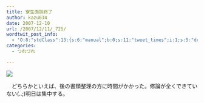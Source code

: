 ```yaml
---
title: 寮生面談終了
author: kazu634
date: 2007-12-10
url: /2007/12/11/_725/
wordtwit_post_info:
  - 'O:8:"stdClass":13:{s:6:"manual";b:0;s:11:"tweet_times";i:1;s:5:"delay";i:0;s:7:"enabled";i:1;s:10:"separation";s:2:"60";s:7:"version";s:3:"3.7";s:14:"tweet_template";b:0;s:6:"status";i:2;s:6:"result";a:0:{}s:13:"tweet_counter";i:2;s:13:"tweet_log_ids";a:1:{i:0;i:3435;}s:9:"hash_tags";a:0:{}s:8:"accounts";a:1:{i:0;s:7:"kazu634";}}'
categories:
  - つれづれ

---
```

<div class="section">
<p>
<center>
</center>
</p>
  
<p>
<a href="http://flickr.com/photos/murn/358597985/" onclick="__gaTracker('send', 'event', 'outbound-article', 'http://flickr.com/photos/murn/358597985/', '');" title="focus (&#60;wbr&#62;mono)&#60;wbr&#62;"><img src="http://farm1.static.flickr.com/152/358597985_e11292db24_m.jpg" /></a>
</p></p> 
  
<p>
    　どちらかといえば、後の書類整理の方に時間がかかった。修論が全くできていない(..;)明日は集中する。
</p>
</div>